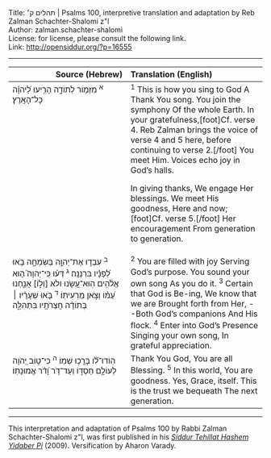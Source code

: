 <html>
<head></head>
<body>
Title: תהלים ק׳ | Psalms 100, interpretive translation and adaptation by Reb Zalman Schachter-Shalomi z"l<br />
Author: zalman.schachter-shalomi<br />
License: for license, please consult the following link.<br />
Link: <a href="http://opensiddur.org/?p=16555">http://opensiddur.org/?p=16555</a>
<p />
<hr />

<table style="margin-left: auto;margin-right: auto;" class="draggable">
<thead><tr><th id="x" style="text-align: right;">Source (Hebrew)</th><th style="text-align: left;">Translation (English)</th></tr></thead>
<tbody>
<tr>
<td style="vertical-align:top;" width="46%">
<div class="liturgy"><span lang="he">
<sup>א</sup>&nbsp;מִזְמ֥וֹר 
לְתוֹדָ֑ה 
הָרִ֥יעוּ לַ֝יהוָ֗ה 
כָּל־הָאָֽרֶץ׃ 
</span></div>
</td>
 
<td style="vertical-align:top;" width="53%">
<div class="english">
<sup>1</sup>&nbsp;This is how you sing to God
A Thank You song.
You join the symphony
Of the whole Earth.
In your gratefulness,[foot]Cf. verse 4. Reb Zalman brings the voice of verse 4 and 5 here, before continuing to verse 2.[/foot]
You meet Him.
Voices echo joy in God’s halls.

In giving thanks,
We engage Her blessings.
We meet His goodness, 
Here and now;[foot]Cf. verse 5.[/foot]
Her encouragement
From generation to generation.
</div></td>
</tr>


<tr>
<td style="vertical-align:top;" width="46%">
<div class="liturgy"><span lang="he">
<sup>ב</sup>&nbsp;עִבְד֣וּ אֶת־יְהוָ֣ה 
בְּשִׂמְחָ֑ה 
בֹּ֥אוּ לְ֝פָנָ֗יו 
בִּרְנָנָֽה׃ 
<sup>ג</sup>&nbsp;דְּע֗וּ כִּֽי־יְהוָה֮ ה֤וּא אֱלֹ֫הִ֥ים 
הֽוּא־עָ֭שָׂנוּ 
ולא [וְל֣וֹ] אֲנַ֑חְנוּ 
עַ֝מּ֗וֹ 
וְצֹ֣אן מַרְעִיתֽוֹ׃ 
<sup>ד</sup>&nbsp;בֹּ֤אוּ שְׁעָרָ֨יו ׀ 
בְּתוֹדָ֗ה חֲצֵרֹתָ֥יו 
בִּתְהִלָּ֑ה 
</span></div>
</td>
 
<td style="vertical-align:top;" width="53%">
<div class="english">
<sup>2</sup>&nbsp;You are filled with joy
Serving God’s purpose.
You sound your own song 
As you do it.
<sup>3</sup>&nbsp;Certain that God is Be-ing,
We know that we are 
Brought forth from Her,
--Both God’s companions 
And His flock.
<sup>4</sup>&nbsp;Enter into God’s Presence
Singing your own song,
In grateful appreciation.
</div></td>
</tr>


<tr>
<td style="vertical-align:top;" width="46%">
<div class="liturgy"><span lang="he">
הֽוֹדוּ־ל֝֗וֹ 
בָּרֲכ֥וּ שְׁמֽוֹ׃ 
<sup>ה</sup>&nbsp;כִּי־ט֣וֹב יְ֭הֹוָה לְעוֹלָ֣ם
חַסְדּ֑וֹ 
וְעַד־דֹּ֥ר וָ֝דֹ֗ר 
אֱמוּנָתֽוֹ׃
</span></div>
</td>
 
<td style="vertical-align:top;" width="53%">
<div class="english">
Thank You God, 
You are all Blessing.
<sup>5</sup>&nbsp;In this world, You are goodness.
Yes, Grace, itself.
This is the trust we bequeath
The next generation.
</div></td>
</tr>
</tbody></table>

<hr />

This interpretation and adaptation of Psalms 100 by Rabbi Zalman Schachter-Shalomi z"l, was first published in his <em><a href="https://opensiddur.org/siddurim/ha-ari/neo-hasidut/reb-zalmans-open-siddur-tehillat-hashem/">Siddur Tehillat Hashem Yidaber Pi</a></em> (2009). Versification by Aharon Varady.
</body>
</html>